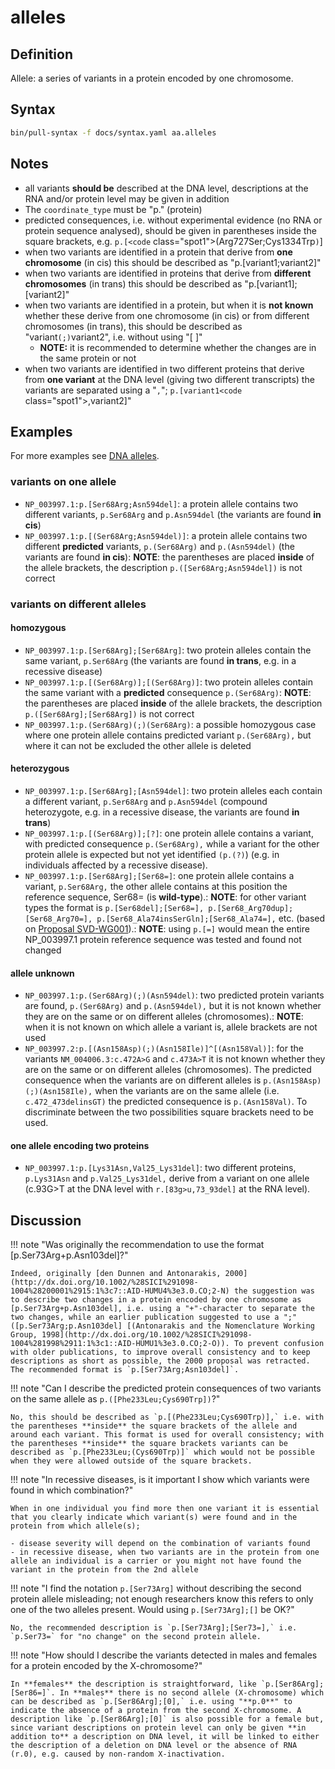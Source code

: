 # alleles

## Definition

Allele: a series of variants in a protein encoded by one chromosome.

## Syntax

```sh exec="true"
bin/pull-syntax -f docs/syntax.yaml aa.alleles
```

## Notes

- all variants **should be** described at the DNA level, descriptions at the RNA and/or protein level may be given in addition
- The `coordinate_type` must be "p." (protein)
- predicted consequences, i.e. without experimental evidence (no RNA or protein sequence analysed), should be given in parentheses inside the square brackets, e.g. `p.[<code` class="spot1">(</code>Arg727Ser;Cys1334Trp<code class="spot1">)</code>]
- when two variants are identified in a protein that derive from **one chromosome** (in cis) this should be described as "p.[variant1;variant2]"
- when two variants are identified in proteins that derive from **different chromosomes** (in trans) this should be described as "p.[variant1];[variant2]"
- when two variants are identified in a protein, but when it is **not known** whether these derive from one chromosome (in cis) or from different chromosomes (in trans), this should be described as "variant<code class="spot1">(;)</code>variant2", i.e. without using "[ ]"
  - **NOTE:** it is recommended to determine whether the changes are in the same protein or not
- when two variants are identified in two different proteins that derive from **one variant** at the DNA level (giving two different transcripts) the variants are separated using a "<code class="spot1">,</code>"; `p.[variant1<code` class="spot1">,</code>variant2]"

## Examples

For more examples see [DNA alleles](../DNA/alleles.md).

### variants on one allele

- `NP_003997.1:p.[Ser68Arg;Asn594del]`: a protein allele contains two different variants, `p.Ser68Arg` and `p.Asn594del` (the variants are found **in cis**)
- `NP_003997.1:p.[(Ser68Arg;Asn594del)]`: a protein allele contains two different **predicted** variants, `p.(Ser68Arg)` and `p.(Asn594del)` (the variants are found **in cis**): **NOTE**: the parentheses are placed **inside** of the allele brackets, the description `p.([Ser68Arg;Asn594del])` is not correct

### variants on different alleles

#### homozygous

- `NP_003997.1:p.[Ser68Arg];[Ser68Arg]`: two protein alleles contain the same variant, `p.Ser68Arg` (the variants are found **in trans**, e.g. in a recessive disease)
- `NP_003997.1:p.[(Ser68Arg)];[(Ser68Arg)]`: two protein alleles contain the same variant with a **predicted** consequence `p.(Ser68Arg)`: **NOTE**: the parentheses are placed **inside** of the allele brackets, the description `p.([Ser68Arg];[Ser68Arg])` is not correct
- `NP_003997.1:p.(Ser68Arg)(;)(Ser68Arg)`: a possible homozygous case where one protein allele contains predicted variant `p.(Ser68Arg),` but where it can not be excluded the other allele is deleted

#### heterozygous

- `NP_003997.1:p.[Ser68Arg];[Asn594del]`: two protein alleles each contain a different variant, `p.Ser68Arg` and `p.Asn594del` (compound heterozygote, e.g. in a recessive disease, the variants are found **in trans**)
- `NP_003997.1:p.[(Ser68Arg)];[?]`: one protein allele contains a variant, with predicted consequence `p.(Ser68Arg),` while a variant for the other protein allele is expected but not yet identified `(p.(?)`) (e.g. in individuals affected by a recessive disease).
- `NP_003997.1:p.[Ser68Arg];[Ser68=]`: one protein allele contains a variant, `p.Ser68Arg,` the other allele contains at this position the reference sequence, Ser68= (is **wild-type**).: **NOTE**: for other variant types the format is `p.[Ser68del];[Ser68=], p.[Ser68_Arg70dup];[Ser68_Arg70=], p.[Ser68_Ala74insSerGln];[Ser68_Ala74=],` etc. (based on [Proposal SVD-WG001](../../consultation/SVD-WG001.md)).: **NOTE**: using `p.[=]` would mean the entire NP_003997.1 protein reference sequence was tested and found not changed

#### allele unknown

- `NP_003997.1:p.(Ser68Arg)(;)(Asn594del)`: two predicted protein variants are found, `p.(Ser68Arg)` and `p.(Asn594del),` but it is not known whether they are on the same or on different alleles (chromosomes).: **NOTE**: when it is not known on which allele a variant is, allele brackets are not used
- `NP_003997.2:p.[(Asn158Asp)(;)(Asn158Ile)]^[(Asn158Val)]`: for the variants `NM_004006.3:c.472A>G` and `c.473A>T` it is not known whether they are on the same or on different alleles (chromosomes). The predicted consequence when the variants are on different alleles is `p.(Asn158Asp)(;)(Asn158Ile),` when the variants are on the same allele (i.e. `c.472_473delinsGT)` the predicted consequence is `p.(Asn158Val)`. To discriminate between the two possibilities square brackets need to be used.

#### one allele encoding two proteins

- `NP_003997.1:p.[Lys31Asn,Val25_Lys31del]`: two different proteins, `p.Lys31Asn` and `p.Val25_Lys31del,` derive from a variant on one allele (c.93G>T at the DNA level with `r.[83g>u,73_93del]` at the RNA level).

## Discussion

!!! note "Was originally the recommendation to use the format [p.Ser73Arg+p.Asn103del]?"

    Indeed, originally [den Dunnen and Antonarakis, 2000](http://dx.doi.org/10.1002/%28SICI%291098-1004%28200001%2915:1%3c7::AID-HUMU4%3e3.0.CO;2-N) the suggestion was to describe two changes in a protein encoded by one chromosome as [p.Ser73Arg+p.Asn103del], i.e. using a "+"-character to separate the two changes, while an earlier publication suggested to use a ";" ([p.Ser73Arg;p.Asn103del] [(Antonarakis and the Nomenclature Working Group, 1998](http://dx.doi.org/10.1002/%28SICI%291098-1004%281998%2911:1%3c1::AID-HUMU1%3e3.0.CO;2-O)). To prevent confusion with older publications, to improve overall consistency and to keep descriptions as short as possible, the 2000 proposal was retracted. The recommended format is `p.[Ser73Arg;Asn103del]`.

!!! note "Can I describe the predicted protein consequences of two variants on the same allele as `p.([Phe233Leu;Cys690Trp])`?"

    No, this should be described as `p.[(Phe233Leu;Cys690Trp)],` i.e. with the parentheses **inside** the square brackets of the allele and around each variant. This format is used for overall consistency; with the parentheses **inside** the square brackets variants can be described as `p.[Phe233Leu;(Cys690Trp)]` which would not be possible when they were allowed outside of the square brackets.

!!! note "In recessive diseases, is it important I show which variants were found in which combination?"

    When in one individual you find more then one variant it is essential that you clearly indicate which variant(s) were found and in the protein from which allele(s);

    - disease severity will depend on the combination of variants found
    - in recessive disease, when two variants are in the protein from one allele an individual is a carrier or you might not have found the variant in the protein from the 2nd allele

!!! note "I find the notation `p.[Ser73Arg]` without describing the second protein allele misleading; not enough researchers know this refers to only one of the two alleles present. Would using `p.[Ser73Arg];[]` be OK?"

    No, the recommended description is `p.[Ser73Arg];[Ser73=],` i.e. `p.Ser73=` for "no change" on the second protein allele.

!!! note "How should I describe the variants detected in males and females for a protein encoded by the X-chromosome?"

    In **females** the description is straightforward, like `p.[Ser86Arg];[Ser86=]`. In **males** there is no second allele (X-chromosome) which can be described as `p.[Ser86Arg];[0],` i.e. using "**p.0**" to indicate the absence of a protein from the second X-chromosome. A description like `p.[Ser86Arg];[0]` is also possible for a female but, since variant descriptions on protein level can only be given **in addition to** a description on DNA level, it will be linked to either the description of a deletion on DNA level or the absence of RNA (r.0), e.g. caused by non-random X-inactivation.
